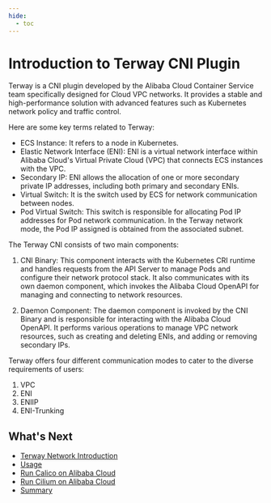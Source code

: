 ```yaml
---
hide:
  - toc
---
```


# Introduction to Terway CNI Plugin

Terway is a CNI plugin developed by the Alibaba Cloud Container Service team specifically designed for Cloud VPC networks. It provides a stable and high-performance solution with advanced features such as Kubernetes network policy and traffic control.

Here are some key terms related to Terway:

- ECS Instance: It refers to a node in Kubernetes.
- Elastic Network Interface (ENI): ENI is a virtual network interface within Alibaba Cloud's Virtual Private Cloud (VPC) that connects ECS instances with the VPC.
- Secondary IP: ENI allows the allocation of one or more secondary private IP addresses, including both primary and secondary ENIs.
- Virtual Switch: It is the switch used by ECS for network communication between nodes.
- Pod Virtual Switch: This switch is responsible for allocating Pod IP addresses for Pod network communication. In the Terway network mode, the Pod IP assigned is obtained from the associated subnet.

The Terway CNI consists of two main components:

1. CNI Binary: This component interacts with the Kubernetes CRI runtime and handles requests from the API Server to manage Pods and configure their network protocol stack. It also communicates with its own daemon component, which invokes the Alibaba Cloud OpenAPI for managing and connecting to network resources.

2. Daemon Component: The daemon component is invoked by the CNI Binary and is responsible for interacting with the Alibaba Cloud OpenAPI. It performs various operations to manage VPC network resources, such as creating and deleting ENIs, and adding or removing secondary IPs.

Terway offers four different communication modes to cater to the diverse requirements of users:

1. VPC
2. ENI
3. ENIIP
4. ENI-Trunking

## What's Next

- [Terway Network Introduction](what.md)
- [Usage](usage.md)
- [Run Calico on Alibaba Cloud](aliyun-calico.md)
- [Run Cilium on Alibaba Cloud](aliyun-cilium.md)
- [Summary](Q_A.md)
